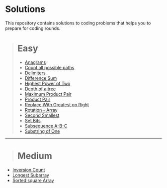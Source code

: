 # Solutions

This repository contains solutions to coding problems that helps you to prepare for coding rounds.
> # Easy
>  - [Anagrams](https://github.com/staykirak/Solutions/blob/main/Easy/Anagrams.java)
>  - [Count all possible paths](https://github.com/staykirak/Solutions/blob/main/Easy/Count_all_possible_paths.java)
>  - [Delimiters](https://github.com/staykirak/Solutions/blob/main/Easy/Delimiters.java)
>  - [Difference Sum](https://github.com/staykirak/Solutions/blob/main/Easy/Difference_Sum.java)
>  - [Highest Power of Two](https://github.com/staykirak/Solutions/blob/main/Easy/Highest_power_of_two.java)
>  - [Depth of a tree](https://github.com/staykirak/Solutions/blob/main/Easy/Max_Depth.java)
>  - [Maximum Product Pair](https://github.com/staykirak/Solutions/blob/main/Easy/Maximum_Product_Pair.java)
>  - [Product Pair](https://github.com/staykirak/Solutions/blob/main/Easy/Product_pair.java)
>  - [Replace With Greatest on Right](https://github.com/staykirak/Solutions/blob/main/Easy/Replace_With_Greatest_On_Right.java)
>  - [Rotation - Array](https://github.com/staykirak/Solutions/blob/main/Easy/Rotation.java)
>  - [Second Smallest](https://github.com/staykirak/Solutions/blob/main/Easy/Second_smallest.java)
>  - [Set Bits](https://github.com/staykirak/Solutions/blob/main/Easy/SetBits.java)
>  - [Subsequence A-B-C](https://github.com/staykirak/Solutions/blob/main/Easy/Subsequences_A_B_C.java)
>  - [Substring of One](https://github.com/staykirak/Solutions/blob/main/Easy/Substring_of_one.java)
<hr>
 
> # Medium
- [Inversion Count](https://github.com/staykirak/Solutions/blob/main/Medium/Inversion.java)
- [Longest Subarray](https://github.com/staykirak/Solutions/blob/main/Medium/LongestSubarray.java)
- [Sorted square Array](https://github.com/staykirak/Solutions/blob/main/Medium/SortedSquaredArray.java)

